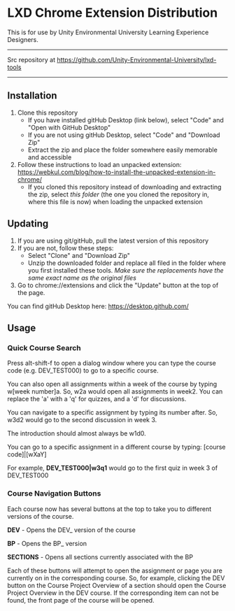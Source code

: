 # LXD Chrome Extension Distribution


This is for use by Unity Environmental University Learning Experience Designers.

-----
Src repository at https://github.com/Unity-Environmental-University/lxd-tools

-----

## Installation
1) Clone this repository
   * If you have installed gitHub Desktop (link below), select "Code" and "Open with GitHub Desktop"
   * If you are not using gitHub Desktop, select "Code" and "Download Zip"
   * Extract the zip and place the folder somewhere easily memorable and accessible
3) Follow these instructions to load an unpacked extension: https://webkul.com/blog/how-to-install-the-unpacked-extension-in-chrome/
   * If you cloned this repository instead of downloading and extracting the zip, select _this folder_ (the one you cloned the repository in, where this file is now) when loading the unpacked extension

## Updating

1) If you are using git/gitHub, pull the latest version of this repository
2) If you are not, follow these steps:
   * Select "Clone" and "Download Zip"
   * Unzip the downloaded folder and replace all filed in the folder where you first installed these tools. *Make sure the replacements have the same exact name as the original files*
2) Go to chrome://extensions and click the "Update" button at the top of the page.

You can find gitHub Desktop here: https://desktop.github.com/

## Usage

### Quick Course Search
Press alt-shift-f to open a dialog window where you can type the course code (e.g. DEV_TEST000) to go to a specific course.

You can also open all assignments within a week of the course by typing w[week number]a.
So, w2a would open all assignments in week2.
You can replace the 'a' with a 'q' for quizzes, and a 'd' for discussions.

You can navigate to a specific assignment by typing its number after. So, w3d2 would go to the second discussion in week 3.

The introduction should almost always be w1d0.

You can go to a specific assignment in a different course by typing:
[course code]|[wXaY]

For example, **DEV_TEST000|w3q1** would go to the first quiz in week 3 of DEV_TEST000
### Course Navigation Buttons

Each course now has several buttons at the top to take you to different versions of the course.

**DEV** - Opens the DEV_ version of the course

**BP** - Opens the BP_ version

**SECTIONS** - Opens all sections currently associated with the BP

Each of these buttons will attempt to open the assignment or page you are currently on in the corresponding course.
So, for example, clicking the DEV button on the Course Project Overview of a section should open the Course Project Overview
in the DEV course. If the corresponding item can not be found, the front page of the course will be opened.